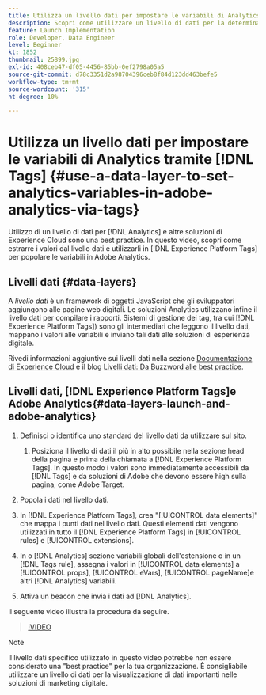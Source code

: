 ```yaml
---
title: Utilizza un livello dati per impostare le variabili di Analytics tramite Tag
description: Scopri come utilizzare un livello di dati per la determinazione dell’origine dei dati di Analytics e di altre soluzioni di Experience Cloud.
feature: Launch Implementation
role: Developer, Data Engineer
level: Beginner
kt: 1852
thumbnail: 25899.jpg
exl-id: 408ceb47-df05-4456-85bb-0ef2798a05a5
source-git-commit: d78c3351d2a98704396ceb8f84d123dd463befe5
workflow-type: tm+mt
source-wordcount: '315'
ht-degree: 10%

---
```


# Utilizza un livello dati per impostare le variabili di Analytics tramite [!DNL Tags] {#use-a-data-layer-to-set-analytics-variables-in-adobe-analytics-via-tags}

Utilizzo di un livello di dati per [!DNL Analytics] e altre soluzioni di Experience Cloud sono una best practice. In questo video, scopri come estrarre i valori dal livello dati e utilizzarli in [!DNL Experience Platform Tags] per popolare le variabili in Adobe Analytics.

## Livelli dati {#data-layers}

A _livello dati_ è un framework di oggetti JavaScript che gli sviluppatori aggiungono alle pagine web digitali. Le soluzioni Analytics utilizzano infine il livello dati per compilare i rapporti. Sistemi di gestione dei tag, tra cui [!DNL Experience Platform Tags]) sono gli intermediari che leggono il livello dati, mappano i valori alle variabili e inviano tali dati alle soluzioni di esperienza digitale.

Rivedi informazioni aggiuntive sui livelli dati nella sezione [Documentazione di Experience Cloud](https://experienceleague.adobe.com/docs/analytics/implementation/prepare/data-layer.html?lang=it) e il blog [Livelli dati: Da Buzzword alle best practice](https://blog.adobe.com/en/2014/03/13/data-layers-buzzword-best-practice).

## Livelli dati, [!DNL Experience Platform Tags]e Adobe Analytics{#data-layers-launch-and-adobe-analytics}

1. Definisci o identifica uno standard del livello dati da utilizzare sul sito.

   1. Posiziona il livello di dati il più in alto possibile nella sezione head della pagina e prima della chiamata a [!DNL Experience Platform Tags]. In questo modo i valori sono immediatamente accessibili da [!DNL Tags] e da soluzioni di Adobe che devono essere high sulla pagina, come Adobe Target.

1. Popola i dati nel livello dati.
1. In [!DNL Experience Platform Tags], crea &quot;[!UICONTROL data elements]&quot; che mappa i punti dati nel livello dati. Questi elementi dati vengono utilizzati in tutto il [!DNL Experience Platform Tags] in [!UICONTROL rules] e [!UICONTROL extensions].
1. In o [!DNL Analytics] sezione variabili globali dell&#39;estensione o in un [!DNL Tags rule], assegna i valori in [!UICONTROL data elements] a [!UICONTROL props], [!UICONTROL eVars], [!UICONTROL pageName]e altri [!DNL Analytics] variabili.
1. Attiva un beacon che invia i dati ad [!DNL Analytics].

Il seguente video illustra la procedura da seguire.

>[!VIDEO](https://video.tv.adobe.com/v/25899/?quality=12)

>[!NOTE]
>
>Il livello dati specifico utilizzato in questo video potrebbe non essere considerato una &quot;best practice&quot; per la tua organizzazione. È consigliabile utilizzare un livello di dati per la visualizzazione di dati importanti nelle soluzioni di marketing digitale.